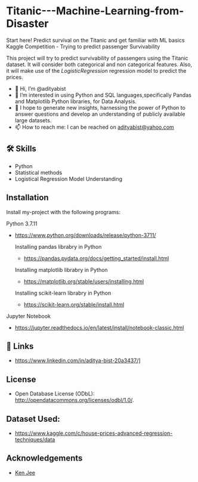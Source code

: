 # Titanic---Machine-Learning-from-Disaster
Start here! Predict survival on the Titanic and get familiar with ML basics
Kaggle Competition - Trying to predict passenger Survivability

This project will try to predict survivability of passengers using the Titanic dataset. It will consider both categorical and non categorical features. Also, it will make use of the _LogisticRegression_ regression model to predict the prices.


- 👋 Hi, I’m @adityabist
- 👀 I’m interested in using Python and SQL languages,specifically Pandas and Matplotlib Python libraries, for Data Analysis.
- 🌱 I hope to generate new insights, harnessing the power of Python to answer questions and develop an understanding of publicly available large datasets.
- 📫 How to reach me: I can be reached on adityabist@yahoo.com

## 🛠 Skills
- Python
- Statistical methods
- Logistical Regression Model Understanding

## Installation
Install my-project with the following programs:

Python 3.7.11
- https://www.python.org/downloads/release/python-3711/

  Installing pandas librabry in Python
  - https://pandas.pydata.org/docs/getting_started/install.html
  
  Installing matplotlib librabry in Python
  - https://matplotlib.org/stable/users/installing.html
  
  Installing scikit-learn librabry in Python
  - https://scikit-learn.org/stable/install.html

Jupyter Notebook
- https://jupyter.readthedocs.io/en/latest/install/notebook-classic.html

## 🔗 Links
-  https://www.linkedin.com/in/aditya-bist-20a3437/]

## License
-  Open Database License (ODbL): http://opendatacommons.org/licenses/odbl/1.0/.

## Dataset Used:
-  https://www.kaggle.com/c/house-prices-advanced-regression-techniques/data

## Acknowledgements
-  [Ken Jee](https://www.youtube.com/c/KenJee1/about)
